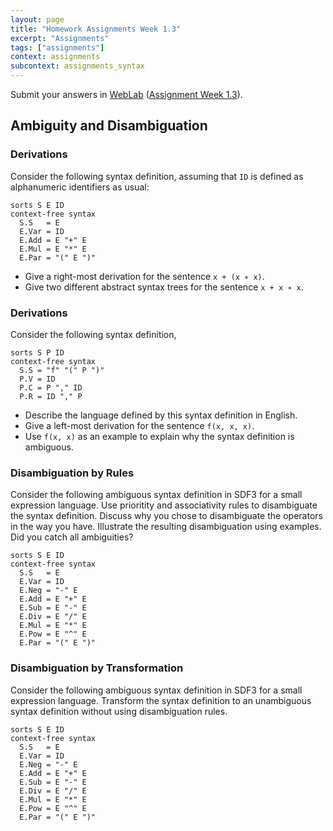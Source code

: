 ```yaml
---
layout: page
title: "Homework Assignments Week 1.3"
excerpt: "Assignments"
tags: ["assignments"]
context: assignments
subcontext: assignments_syntax
---
```


Submit your answers in [WebLab](https://weblab.tudelft.nl/cs4200/2018-2019/) ([Assignment Week 1.3](https://weblab.tudelft.nl/cs4200/2018-2019/assignment/20444/view)).


## Ambiguity and Disambiguation

### Derivations

Consider the following syntax definition, assuming that `ID` is defined as alphanumeric identifiers as usual:

```
sorts S E ID
context-free syntax
  S.S   = E
  E.Var = ID
  E.Add = E "+" E
  E.Mul = E "*" E
  E.Par = "(" E ")"
```

- Give a right-most derivation for the sentence `x + (x ∗ x)`.
- Give two different abstract syntax trees for the sentence `x + x ∗ x`.

### Derivations

Consider the following syntax definition,

```
sorts S P ID
context-free syntax
  S.S = "f" "(" P ")"
  P.V = ID
  P.C = P "," ID
  P.R = ID "," P
```

- Describe the language defined by this syntax definition in English.
- Give a left-most derivation for the sentence `f(x, x, x)`.
- Use `f(x, x)` as an example to explain why the syntax definition is ambiguous.

### Disambiguation by Rules

Consider the following ambiguous syntax definition in SDF3 for a small expression language. Use prioritity and associativity rules to disambiguate the syntax definition. Discuss why you chose to disambiguate the operators in the way you have. Illustrate the resulting disambiguation using examples. Did you catch all ambiguities?

```
sorts S E ID
context-free syntax
  S.S   = E
  E.Var = ID
  E.Neg = "-" E
  E.Add = E "+" E
  E.Sub = E "-" E
  E.Div = E "/" E
  E.Mul = E "*" E
  E.Pow = E "^" E
  E.Par = "(" E ")"
```

### Disambiguation by Transformation

Consider the following ambiguous syntax definition in SDF3 for a small expression language. Transform the syntax definition to an unambiguous syntax definition without using disambiguation rules.

```
sorts S E ID
context-free syntax
  S.S   = E
  E.Var = ID
  E.Neg = "-" E
  E.Add = E "+" E
  E.Sub = E "-" E
  E.Div = E "/" E
  E.Mul = E "*" E
  E.Pow = E "^" E
  E.Par = "(" E ")"
```
